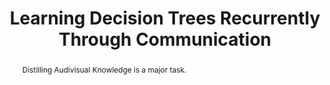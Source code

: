 ---
img: "/publications/decision-trees.PNG"
title: Learning Decision Trees Recurrently Through Communication
authors: Stephan Alaniz, Diego Marcos, Bernt Schiele, Zeynep Akata
publisher: IEEE Conference on Computer Vision and Pattern Recognition, CVPR
year: 2021
abstract: Distilling Audivisual Knowledge is a major task.
---